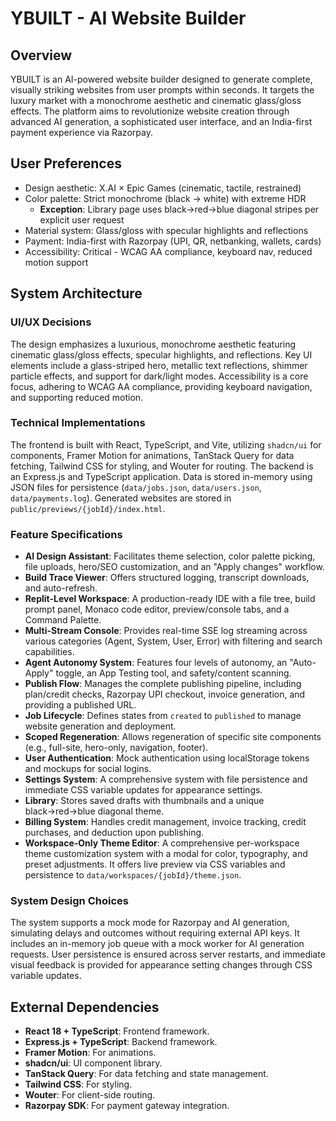 # YBUILT - AI Website Builder

## Overview
YBUILT is an AI-powered website builder designed to generate complete, visually striking websites from user prompts within seconds. It targets the luxury market with a monochrome aesthetic and cinematic glass/gloss effects. The platform aims to revolutionize website creation through advanced AI generation, a sophisticated user interface, and an India-first payment experience via Razorpay.

## User Preferences
- Design aesthetic: X.AI × Epic Games (cinematic, tactile, restrained)
- Color palette: Strict monochrome (black → white) with extreme HDR
  - **Exception**: Library page uses black→red→blue diagonal stripes per explicit user request
- Material system: Glass/gloss with specular highlights and reflections
- Payment: India-first with Razorpay (UPI, QR, netbanking, wallets, cards)
- Accessibility: Critical - WCAG AA compliance, keyboard nav, reduced motion support

## System Architecture

### UI/UX Decisions
The design emphasizes a luxurious, monochrome aesthetic featuring cinematic glass/gloss effects, specular highlights, and reflections. Key UI elements include a glass-striped hero, metallic text reflections, shimmer particle effects, and support for dark/light modes. Accessibility is a core focus, adhering to WCAG AA compliance, providing keyboard navigation, and supporting reduced motion.

### Technical Implementations
The frontend is built with React, TypeScript, and Vite, utilizing `shadcn/ui` for components, Framer Motion for animations, TanStack Query for data fetching, Tailwind CSS for styling, and Wouter for routing. The backend is an Express.js and TypeScript application. Data is stored in-memory using JSON files for persistence (`data/jobs.json`, `data/users.json`, `data/payments.log`). Generated websites are stored in `public/previews/{jobId}/index.html`.

### Feature Specifications
- **AI Design Assistant**: Facilitates theme selection, color palette picking, file uploads, hero/SEO customization, and an "Apply changes" workflow.
- **Build Trace Viewer**: Offers structured logging, transcript downloads, and auto-refresh.
- **Replit-Level Workspace**: A production-ready IDE with a file tree, build prompt panel, Monaco code editor, preview/console tabs, and a Command Palette.
- **Multi-Stream Console**: Provides real-time SSE log streaming across various categories (Agent, System, User, Error) with filtering and search capabilities.
- **Agent Autonomy System**: Features four levels of autonomy, an "Auto-Apply" toggle, an App Testing tool, and safety/content scanning.
- **Publish Flow**: Manages the complete publishing pipeline, including plan/credit checks, Razorpay UPI checkout, invoice generation, and providing a published URL.
- **Job Lifecycle**: Defines states from `created` to `published` to manage website generation and deployment.
- **Scoped Regeneration**: Allows regeneration of specific site components (e.g., full-site, hero-only, navigation, footer).
- **User Authentication**: Mock authentication using localStorage tokens and mockups for social logins.
- **Settings System**: A comprehensive system with file persistence and immediate CSS variable updates for appearance settings.
- **Library**: Stores saved drafts with thumbnails and a unique black→red→blue diagonal theme.
- **Billing System**: Handles credit management, invoice tracking, credit purchases, and deduction upon publishing.
- **Workspace-Only Theme Editor**: A comprehensive per-workspace theme customization system with a modal for color, typography, and preset adjustments. It offers live preview via CSS variables and persistence to `data/workspaces/{jobId}/theme.json`.

### System Design Choices
The system supports a mock mode for Razorpay and AI generation, simulating delays and outcomes without requiring external API keys. It includes an in-memory job queue with a mock worker for AI generation requests. User persistence is ensured across server restarts, and immediate visual feedback is provided for appearance setting changes through CSS variable updates.

## External Dependencies
- **React 18 + TypeScript**: Frontend framework.
- **Express.js + TypeScript**: Backend framework.
- **Framer Motion**: For animations.
- **shadcn/ui**: UI component library.
- **TanStack Query**: For data fetching and state management.
- **Tailwind CSS**: For styling.
- **Wouter**: For client-side routing.
- **Razorpay SDK**: For payment gateway integration.